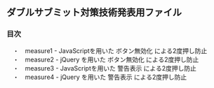 ## ダブルサブミット対策技術発表用ファイル
### 目次
　・　measure1 - JavaScriptを用いた  ボタン無効化  による2度押し防止  
　・　measure2 - jQuery	を用いた  ボタン無効化  による2度押し防止  
　・　measure3 - JavaScriptを用いた  警告表示	による2度押し防止  
　・　measure4 - jQuery	を用いた  警告表示	による2度押し防止